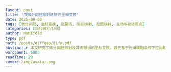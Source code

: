 ```yaml
---
layout: post
title: '由微分同胚映射诱导的坐标变换'
date: 2025-08-08
tags: [微分同胚, 坐标变换, 张量场, 推前映射, 拉回映射, 主动与被动观点]
categories: [现代微分几何]
author: Manifold
type: pdf
path: /posts/diffgeo/difm.pdf
abstracts: 本文研究了微分同胚映射及其诱导出的坐标变换。首先基于光滑映射条件下拉回和推前映射的最大延拓，讨论了在一般光滑映射下将场映射为场时遇到的困难。随后，利用微分同胚映射的性质，定义了对任意型张量场的推前和拉回映射，并推导了其具体形式。进一步，分析了微分同胚映射诱导的坐标变换，包括其主动和被动观点，并给出了坐标变换后新坐标的张量分量表达式。最后，通过对比两种观点，验证了其在实用上的等价性。本文的研究为理解洛伦兹变换等物理应用提供了有益的数学基础。
wordCount: 5000
readTime: 20
cover: /img/avatar.png
---
```


